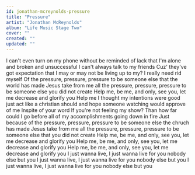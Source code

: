 ```yaml
---
id: jonathan-mcreynolds-pressure
title: "Pressure"
artist: "Jonathan McReynolds"
album: "Life Music Stage Two"
cover: ""
created: ""
updated: ""
---
```


I can't even turn on my phone
without be reminded of lack
that I'm alone and broken and unsuccessful
I can't always talk to my friends
Cuz' they've got expectation
that I may or may not be living up to my?
I really need rid myself
Of the pressure, pressure, pressure
to be someone else
that the world has made
Jesus take from me
all the pressure, pressure, pressure
to be someone else
you did not create
Help me, be me,
and only, see you,
let me decrease
and glorify you
Help me
I thought my intentions were good
just act like a christian should
and hope someone watching would approve of me
Inspite of your word
If you're not feeling my show?
Than how far could I go
before all of my accomplishments
going down in fire
Just because of the
pressure, pressure, pressure
to be someone else the chruch has made
Jesus take from me
all the pressure, pressure, pressure
to be someone else that you did not create
Help me, be me,
and only, see you,
let me decrease
and glorify you
Help me, be me,
and only, see you,
let me decrease
and glorify you
Help me, be me,
and only, see you,
let me decrease
and glorify you
I just wanna live, I just wanna live for you
nobody else but you
I just wanna live, I just wanna live for you
nobody else but you
I just wanna live, I just wanna live for you
nobody else but you